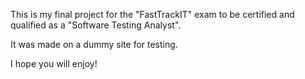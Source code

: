 This is my final project for the "FastTrackIT" exam to be certified and qualified as a "Software Testing Analyst".

It was made on a dummy site for testing.

I hope you will enjoy!
